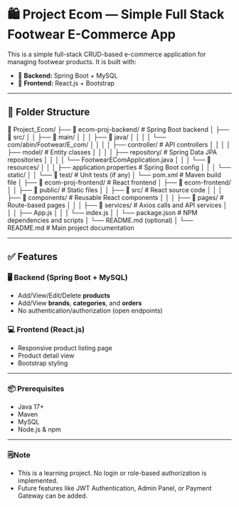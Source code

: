# 🛍️ Project Ecom — Simple Full Stack Footwear E-Commerce App

This is a simple full-stack CRUD-based e-commerce application for managing footwear products. It is built with:

- 🔧 **Backend:** Spring Boot + MySQL
- 🎨 **Frontend:** React.js + Bootstrap

---

## 📂 Folder Structure

📁 Project_Ecom/
├── 📁 ecom-proj-backend/         # Spring Boot backend
│   ├── 📁 src/
│   │   ├── 📁 main/
│   │   │   ├── 📁 java/
│   │   │   │   └── com/abin/Footwear/E_com/
│   │   │   │       ├── controller/        # API controllers
│   │   │   │       ├── model/             # Entity classes
│   │   │   │       ├── repository/        # Spring Data JPA repositories
│   │   │   │       └── FootwearEComApplication.java
│   │   │   └── 📁 resources/
│   │   │       ├── application.properties # Spring Boot config
│   │   │       └── static/
│   │   └── 📁 test/                        # Unit tests (if any)
│   └── pom.xml                            # Maven build file
│
├── 📁 ecom-proj-frontend/        # React frontend
│   ├── 📁 ecom-frontend/
│   │   ├── 📁 public/            # Static files
│   │   ├── 📁 src/               # React source code
│   │   │   ├── 📁 components/    # Reusable React components
│   │   │   ├── 📁 pages/         # Route-based pages
│   │   │   ├── 📁 services/      # Axios calls and API services
│   │   │   ├── App.js
│   │   │   └── index.js
│   │   └── package.json         # NPM dependencies and scripts
│   └── README.md (optional)
│
└── README.md                    # Main project documentation


---

## ✅ Features

### 🖥 Backend (Spring Boot + MySQL)
- Add/View/Edit/Delete **products**
- Add/View **brands**, **categories**, and **orders**
- No authentication/authorization (open endpoints)

### 💻 Frontend (React.js)
- Responsive product listing page
- Product detail view
- Bootstrap styling

---

### 📦 Prerequisites

- Java 17+
- Maven
- MySQL
- Node.js & npm

---

### 🗒️Note
- This is a learning project. No login or role-based authorization is implemented.
- Future features like JWT Authentication, Admin Panel, or Payment Gateway can be added.




